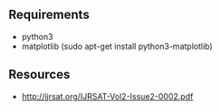 ## Requirements

*	python3
*	matplotlib (sudo apt-get install python3-matplotlib)


## Resources

*	http://ijrsat.org/IJRSAT-Vol2-Issue2-0002.pdf